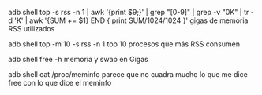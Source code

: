 adb shell top  -s rss -n 1 | awk '{print $9;}' | grep "[0-9]" | grep -v "0K" | tr -d 'K' | awk '{SUM += $1} END { print SUM/1024/1024 }'
  gigas de memoria RSS utilizados


adb shell top -m 10 -s rss -n 1
  top 10 procesos que más RSS consumen


adb shell free -h
  memoria y swap en Gigas


adb shell cat /proc/meminfo
  parece que no cuadra mucho lo que me dice free con lo que dice el meminfo
